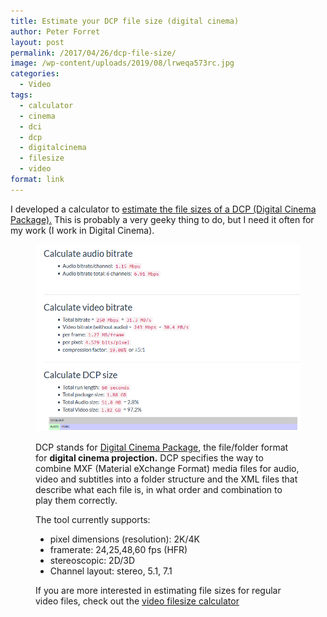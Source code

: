```yaml
---
title: Estimate your DCP file size (digital cinema)
author: Peter Forret
layout: post
permalink: /2017/04/26/dcp-file-size/
image: /wp-content/uploads/2019/08/lrweqa573rc.jpg
categories:
  - Video
tags:
  - calculator
  - cinema
  - dci
  - dcp
  - digitalcinema
  - filesize
  - video
format: link
---
```

I developed a calculator to [estimate the file sizes of a DCP (Digital Cinema Package).](https://toolstud.io/video/dcpsize.php) This is probably a very geeky thing to do, but I need it often for my work (I work in Digital Cinema).<figure class="wp-block-image size-large is-resized">

![](/wp-content/uploads/2019/11/dcpsize.png)

<div class="link_description">
  <p>
    DCP stands for <a href="https://en.wikipedia.org/wiki/Digital_Cinema_Initiatives">Digital Cinema Package</a>, the file/folder format for <strong>digital cinema projection.</strong> DCP specifies the way to combine MXF (<span class="ILfuVd"><span class="e24Kjd">Material eXchange Format</span></span>) media files for audio, video and subtitles into a folder structure and the XML files that describe what each file is, in what order and combination to play them correctly.
  </p>
</div>

The tool currently supports: 

  * pixel dimensions (resolution): 2K/4K
  * framerate: 24,25,48,60 fps (HFR)
  * stereoscopic: 2D/3D
  * Channel layout: stereo, 5.1, 7.1

If you are more interested in estimating file sizes for regular video files, check out the [video filesize calculator](/2017/04/27/video-filesize-calculator-toolstudio/)